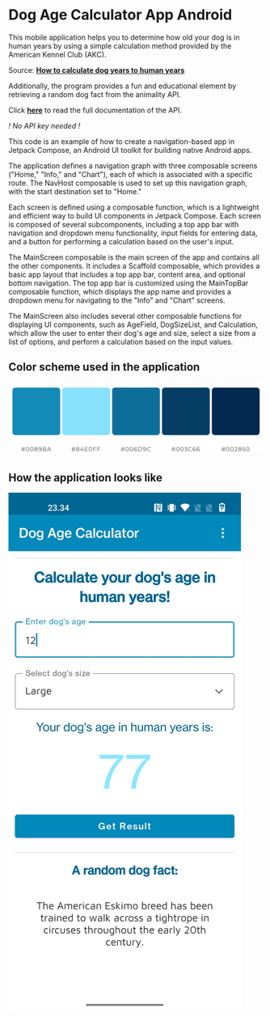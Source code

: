 # Dog Age Calculator App Android

This mobile application helps you to determine how old your dog is in human years by using a simple calculation method provided by the American Kennel Club (AKC).

Source: **[How to calculate dog years to human years](https://www.akc.org/expert-advice/health/how-to-calculate-dog-years-to-human-years/)**

Additionally, the program provides a fun and educational element by retrieving a random dog fact from the animality API.

Click **[here](https://animality.xyz/)** to read the full documentation of the API.

_! No API key needed !_

This code is an example of how to create a navigation-based app in Jetpack Compose, an Android UI toolkit for building native Android apps.

The application defines a navigation graph with three composable screens ("Home," "Info," and "Chart"), each of which is associated with a specific route. The NavHost composable is used to set up this navigation graph, with the start destination set to "Home."

Each screen is defined using a composable function, which is a lightweight and efficient way to build UI components in Jetpack Compose. Each screen is composed of several subcomponents, including a top app bar with navigation and dropdown menu functionality, input fields for entering data, and a button for performing a calculation based on the user's input.

The MainScreen composable is the main screen of the app and contains all the other components. It includes a Scaffold composable, which provides a basic app layout that includes a top app bar, content area, and optional bottom navigation. The top app bar is customized using the MainTopBar composable function, which displays the app name and provides a dropdown menu for navigating to the "Info" and "Chart" screens.

The MainScreen also includes several other composable functions for displaying UI components, such as AgeField, DogSizeList, and Calculation, which allow the user to enter their dog's age and size, select a size from a list of options, and perform a calculation based on the input values.

## Color scheme used in the application
![colorscheme](colorscheme.png)

## How the application looks like
![app](app.jpg)
